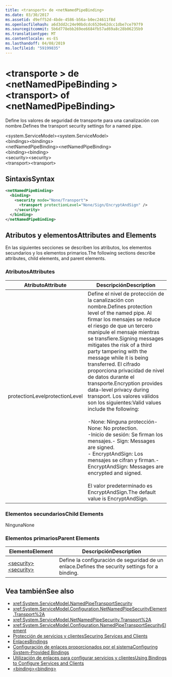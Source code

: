 ```yaml
---
title: <transport> de <netNamedPipeBinding>
ms.date: 03/30/2017
ms.assetid: d9eff52d-4bde-4586-b56a-b0ec24611f8d
ms.openlocfilehash: a6d3dd2c24e90bdcdc6520e62dcc1dbe7ce797f9
ms.sourcegitcommit: 5b6d778ebb269ee6684fb57ad69a8c28b06235b9
ms.translationtype: MT
ms.contentlocale: es-ES
ms.lasthandoff: 04/08/2019
ms.locfileid: "59199835"
---
```

# <a name="transport-of-netnamedpipebinding"></a><span data-ttu-id="5c0a2-102">\<transporte > de \<netNamedPipeBinding ></span><span class="sxs-lookup"><span data-stu-id="5c0a2-102">\<transport> of \<netNamedPipeBinding></span></span>
<span data-ttu-id="5c0a2-103">Define los valores de seguridad de transporte para una canalización con nombre.</span><span class="sxs-lookup"><span data-stu-id="5c0a2-103">Defines the transport security settings for a named pipe.</span></span>  
  
 <span data-ttu-id="5c0a2-104">\<system.ServiceModel></span><span class="sxs-lookup"><span data-stu-id="5c0a2-104">\<system.ServiceModel></span></span>  
<span data-ttu-id="5c0a2-105">\<bindings></span><span class="sxs-lookup"><span data-stu-id="5c0a2-105">\<bindings></span></span>  
<span data-ttu-id="5c0a2-106">\<netNamedPipeBinding></span><span class="sxs-lookup"><span data-stu-id="5c0a2-106">\<netNamedPipeBinding></span></span>  
<span data-ttu-id="5c0a2-107">\<binding></span><span class="sxs-lookup"><span data-stu-id="5c0a2-107">\<binding></span></span>  
<span data-ttu-id="5c0a2-108">\<security></span><span class="sxs-lookup"><span data-stu-id="5c0a2-108">\<security></span></span>  
<span data-ttu-id="5c0a2-109">\<transport></span><span class="sxs-lookup"><span data-stu-id="5c0a2-109">\<transport></span></span>  
  
## <a name="syntax"></a><span data-ttu-id="5c0a2-110">Sintaxis</span><span class="sxs-lookup"><span data-stu-id="5c0a2-110">Syntax</span></span>  
  
```xml  
<netNamedPipeBinding>
  <binding>
    <security mode="None/Transport">
      <transport protectionLevel="None/Sign/EncryptAndSign" />
    </security>
  </binding>
</netNamedPipeBinding>
```  
  
## <a name="attributes-and-elements"></a><span data-ttu-id="5c0a2-111">Atributos y elementos</span><span class="sxs-lookup"><span data-stu-id="5c0a2-111">Attributes and Elements</span></span>  
 <span data-ttu-id="5c0a2-112">En las siguientes secciones se describen los atributos, los elementos secundarios y los elementos primarios.</span><span class="sxs-lookup"><span data-stu-id="5c0a2-112">The following sections describe attributes, child elements, and parent elements.</span></span>  
  
### <a name="attributes"></a><span data-ttu-id="5c0a2-113">Atributos</span><span class="sxs-lookup"><span data-stu-id="5c0a2-113">Attributes</span></span>  
  
|<span data-ttu-id="5c0a2-114">Atributo</span><span class="sxs-lookup"><span data-stu-id="5c0a2-114">Attribute</span></span>|<span data-ttu-id="5c0a2-115">Descripción</span><span class="sxs-lookup"><span data-stu-id="5c0a2-115">Description</span></span>|  
|---------------|-----------------|  
|<span data-ttu-id="5c0a2-116">protectionLevel</span><span class="sxs-lookup"><span data-stu-id="5c0a2-116">protectionLevel</span></span>|<span data-ttu-id="5c0a2-117">Define el nivel de protección de la canalización con nombre.</span><span class="sxs-lookup"><span data-stu-id="5c0a2-117">Defines protection level of the named pipe.</span></span> <span data-ttu-id="5c0a2-118">Al firmar los mensajes se reduce el riesgo de que un tercero manipule el mensaje mientras se transfiere.</span><span class="sxs-lookup"><span data-stu-id="5c0a2-118">Signing messages mitigates the risk of a third party tampering with the message while it is being transferred.</span></span> <span data-ttu-id="5c0a2-119">El cifrado proporciona privacidad de nivel de datos durante el transporte.</span><span class="sxs-lookup"><span data-stu-id="5c0a2-119">Encryption provides data-level privacy during transport.</span></span> <span data-ttu-id="5c0a2-120">Los valores válidos son los siguientes:</span><span class="sxs-lookup"><span data-stu-id="5c0a2-120">Valid values include the following:</span></span><br /><br /> <span data-ttu-id="5c0a2-121">-None: Ninguna protección</span><span class="sxs-lookup"><span data-stu-id="5c0a2-121">-   None: No protection.</span></span><br /><span data-ttu-id="5c0a2-122">-Inicio de sesión: Se firman los mensajes.</span><span class="sxs-lookup"><span data-stu-id="5c0a2-122">-   Sign: Messages are signed.</span></span><br /><span data-ttu-id="5c0a2-123">-   EncryptAndSign: Los mensajes se cifran y firman.</span><span class="sxs-lookup"><span data-stu-id="5c0a2-123">-   EncryptAndSign: Messages are encrypted and signed.</span></span><br /><br /> <span data-ttu-id="5c0a2-124">El valor predeterminado es EncryptAndSign.</span><span class="sxs-lookup"><span data-stu-id="5c0a2-124">The default value is EncryptAndSign.</span></span>|  
  
### <a name="child-elements"></a><span data-ttu-id="5c0a2-125">Elementos secundarios</span><span class="sxs-lookup"><span data-stu-id="5c0a2-125">Child Elements</span></span>  
 <span data-ttu-id="5c0a2-126">Ninguna</span><span class="sxs-lookup"><span data-stu-id="5c0a2-126">None</span></span>  
  
### <a name="parent-elements"></a><span data-ttu-id="5c0a2-127">Elementos primarios</span><span class="sxs-lookup"><span data-stu-id="5c0a2-127">Parent Elements</span></span>  
  
|<span data-ttu-id="5c0a2-128">Elemento</span><span class="sxs-lookup"><span data-stu-id="5c0a2-128">Element</span></span>|<span data-ttu-id="5c0a2-129">Descripción</span><span class="sxs-lookup"><span data-stu-id="5c0a2-129">Description</span></span>|  
|-------------|-----------------|  
|[<span data-ttu-id="5c0a2-130">\<security></span><span class="sxs-lookup"><span data-stu-id="5c0a2-130">\<security></span></span>](../../../../../docs/framework/configure-apps/file-schema/wcf/security-of-netnamedpipebinding.md)|<span data-ttu-id="5c0a2-131">Define la configuración de seguridad de un enlace.</span><span class="sxs-lookup"><span data-stu-id="5c0a2-131">Defines the security settings for a binding.</span></span>|  
  
## <a name="see-also"></a><span data-ttu-id="5c0a2-132">Vea también</span><span class="sxs-lookup"><span data-stu-id="5c0a2-132">See also</span></span>

- <xref:System.ServiceModel.NamedPipeTransportSecurity>
- <xref:System.ServiceModel.Configuration.NetNamedPipeSecurityElement.Transport%2A>
- <xref:System.ServiceModel.NetNamedPipeSecurity.Transport%2A>
- <xref:System.ServiceModel.Configuration.NamedPipeTransportSecurityElement>
- [<span data-ttu-id="5c0a2-133">Protección de servicios y clientes</span><span class="sxs-lookup"><span data-stu-id="5c0a2-133">Securing Services and Clients</span></span>](../../../../../docs/framework/wcf/feature-details/securing-services-and-clients.md)
- [<span data-ttu-id="5c0a2-134">Enlaces</span><span class="sxs-lookup"><span data-stu-id="5c0a2-134">Bindings</span></span>](../../../../../docs/framework/wcf/bindings.md)
- [<span data-ttu-id="5c0a2-135">Configuración de enlaces proporcionados por el sistema</span><span class="sxs-lookup"><span data-stu-id="5c0a2-135">Configuring System-Provided Bindings</span></span>](../../../../../docs/framework/wcf/feature-details/configuring-system-provided-bindings.md)
- [<span data-ttu-id="5c0a2-136">Utilización de enlaces para configurar servicios y clientes</span><span class="sxs-lookup"><span data-stu-id="5c0a2-136">Using Bindings to Configure Services and Clients</span></span>](../../../../../docs/framework/wcf/using-bindings-to-configure-services-and-clients.md)
- [<span data-ttu-id="5c0a2-137">\<binding></span><span class="sxs-lookup"><span data-stu-id="5c0a2-137">\<binding></span></span>](../../../../../docs/framework/misc/binding.md)
